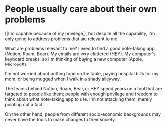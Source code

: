 # People usually care about their own problems

[[I'm capable because of my privilege]], but despite all the capability, I'm only going to address problems that are relevant to me. 

What are problems relevant to me? I need to find a good note-taking app (Notion, Roam, Bear). My emails are very cluttered (HEY). My computer's keyboard breaks, so I'm thinking of buying a new computer (Apple, Microsoft). 

I'm not worried about putting food on the table, paying hospital bills for my mom, or being mugged when I walk in a shady alleyway. 

The teams behind Notion, Roam, Bear, or HEY spend years on a tool that are targeted to people like them; people with enough privilege and freedom to think about what note-taking app to use. I'm not attacking them, merely pointing out a fact.

On the other hand, people from different socio-economic backgrounds may never have the tools to make changes to their society.